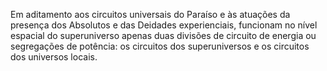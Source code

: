 ﻿Em aditamento aos circuitos universais do Paraíso e às atuações da presença dos Absolutos e das Deidades experienciais, funcionam no nível espacial do superuniverso apenas duas divisões de circuito de energia ou segregações de potência: os circuitos dos superuniversos e os circuitos dos universos locais.